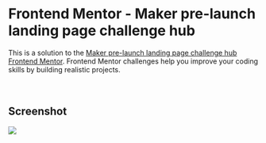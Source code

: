 # Frontend Mentor - Maker pre-launch landing page challenge hub

This is a solution to the [Maker pre-launch landing page challenge hub Frontend Mentor](https://www.frontendmentor.io/challenges/maker-prelaunch-landing-page-WVZIJtKLd). Frontend Mentor challenges help you improve your coding skills by building realistic projects.  
 <br><br>
## Screenshot

<img src="img/screenshot.png">
